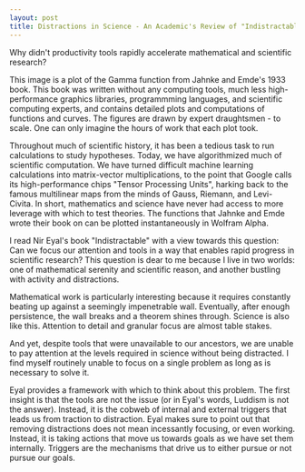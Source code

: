 ```yaml
---
layout: post
title: Distractions in Science - An Academic's Review of "Indistractable" 
---
```


Why didn't productivity tools rapidly accelerate mathematical and scientific research? 

This image is a plot of the Gamma function from Jahnke and Emde's 1933 book. This book was written without any computing tools, much less high-performance graphics libraries, programmming languages, and scientific computing experts, and contains detailed plots and computations of functions and curves. The figures are drawn by expert draughtsmen - to scale. One can only imagine the hours of work that each plot took.  

Throughout much of scientific history, it has been a tedious task to run calculations to study hypotheses. Today, we have algorithmized much of scientific computation. We have  turned difficult machine learning calculations into matrix-vector multiplications, to the point that Google calls its high-performance chips "Tensor Processing Units", harking back to the famous multilinear maps from the minds of Gauss, Riemann, and Levi-Civita. In short, mathematics and science have never had access to more leverage with which to test theories. The functions that Jahnke and Emde wrote their book on can be plotted instantaneously in Wolfram Alpha. 

I read Nir Eyal's book "Indistractable" with a view towards this question: Can we focus our attention and tools in a way that enables rapid progress in scientific research? This question is dear to me because I live in two worlds: one of mathematical serenity and scientific reason, and another bustling with activity and distractions. 

Mathematical work is particularly interesting because it requires constantly beating up against a seemingly impenetrable wall. Eventually, after enough persistence, the wall breaks and a theorem shines through. Science is also like this. Attention to detail and granular focus are almost table stakes. 

And yet, despite tools that were unavailable to our ancestors, we are unable to pay attention at the levels required in science without being distracted. I find myself routinely unable to focus on a single problem as long as is necessary to solve it. 

Eyal provides a framework with which to think about this problem. The first insight is that the tools are not the issue (or in Eyal's words, Luddism is not the answer). Instead, it is the cobweb of internal and external triggers that leads us from traction to distraction. Eyal makes sure to point out that removing distractions does not mean incessantly focusing, or even working. Instead, it is taking actions that move us towards goals as we have set them internally. Triggers are the mechanisms that drive us to either pursue or not pursue our goals. 

